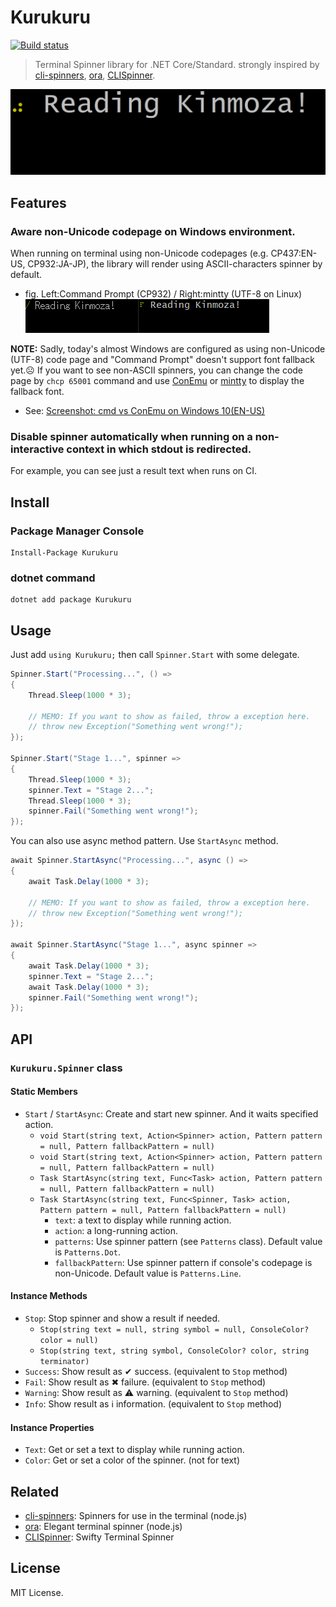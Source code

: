 # Kurukuru
[![Build status](https://ci.appveyor.com/api/projects/status/thcc6shkinss4yog?svg=true)](https://ci.appveyor.com/project/mayuki/kurukuru)

> Terminal Spinner library for .NET Core/Standard. strongly inspired by [cli-spinners](https://github.com/sindresorhus/cli-spinners), [ora](https://github.com/sindresorhus/ora), [CLISpinner](https://github.com/kiliankoe/CLISpinner).

![](Resources/Screen-Demo-01.gif)

## Features
### Aware non-Unicode codepage on Windows environment.
When running on terminal using non-Unicode codepages (e.g. CP437:EN-US, CP932:JA-JP), the library will render using ASCII-characters spinner by default.

- fig. Left:Command Prompt (CP932) / Right:mintty (UTF-8 on Linux)<br />![](Resources/Screen-Demo-02.gif) 

**NOTE:** Sadly, today's almost Windows are configured as using non-Unicode (UTF-8) code page and "Command Prompt" doesn't support font fallback yet.☹ If you want to see non-ASCII spinners, you can change the code page by 
 `chcp 65001` command and use [ConEmu](https://conemu.github.io/) or [mintty](https://mintty.github.io/) to display the fallback font. 

- See: [Screenshot: cmd vs ConEmu on Windows 10(EN-US)](Resources/CmdAndConEmu.png)

### Disable spinner automatically when running on a non-interactive context in which stdout is redirected.

For example, you can see just a result text when runs on CI.

## Install

### Package Manager Console
```
Install-Package Kurukuru
```

### **dotnet** command
```
dotnet add package Kurukuru
```


## Usage
Just add `using Kurukuru;` then call `Spinner.Start` with some delegate. 

```csharp
Spinner.Start("Processing...", () =>
{
    Thread.Sleep(1000 * 3);
    
    // MEMO: If you want to show as failed, throw a exception here.
    // throw new Exception("Something went wrong!");
});

Spinner.Start("Stage 1...", spinner =>
{
    Thread.Sleep(1000 * 3);
    spinner.Text = "Stage 2...";
    Thread.Sleep(1000 * 3);
    spinner.Fail("Something went wrong!");
});
```

You can also use async method pattern. Use `StartAsync` method.

```csharp
await Spinner.StartAsync("Processing...", async () =>
{
    await Task.Delay(1000 * 3);
    
    // MEMO: If you want to show as failed, throw a exception here.
    // throw new Exception("Something went wrong!");
});

await Spinner.StartAsync("Stage 1...", async spinner =>
{
    await Task.Delay(1000 * 3);
    spinner.Text = "Stage 2...";
    await Task.Delay(1000 * 3);
    spinner.Fail("Something went wrong!");
});
```

## API
### `Kurukuru.Spinner` class
#### Static Members
- `Start` / `StartAsync`: Create and start new spinner. And it waits specified action.
    - `void Start(string text, Action<Spinner> action, Pattern pattern = null, Pattern fallbackPattern = null)`
    - `void Start(string text, Action<Spinner> action, Pattern pattern = null, Pattern fallbackPattern = null)`
    - `Task StartAsync(string text, Func<Task> action, Pattern pattern = null, Pattern fallbackPattern = null)`
    - `Task StartAsync(string text, Func<Spinner, Task> action, Pattern pattern = null, Pattern fallbackPattern = null)`
        - `text`: a text to display while running action.
        - `action`: a long-running action.
        - `patterns`: Use spinner pattern (see `Patterns` class). Default value is `Patterns.Dot`.
        - `fallbackPattern`: Use spinner pattern if console's codepage is non-Unicode. Default value is `Patterns.Line`.

#### Instance Methods
- `Stop`: Stop spinner and show a result if needed.
    - `Stop(string text = null, string symbol = null, ConsoleColor? color = null)`
    - `Stop(string text, string symbol, ConsoleColor? color, string terminator)`
- `Success`: Show result as ✔ success. (equivalent to `Stop` method)
- `Fail`: Show result as ✖ failure. (equivalent to `Stop` method)
- `Warning`: Show result as ⚠ warning. (equivalent to `Stop` method)
- `Info`: Show result as ℹ information. (equivalent to `Stop` method)

#### Instance Properties
- `Text`: Get or set a text to display while running action.
- `Color`: Get or set a color of the spinner. (not for text)

## Related

- [cli-spinners](https://github.com/sindresorhus/cli-spinners): Spinners for use in the terminal (node.js)
- [ora](https://github.com/sindresorhus/ora): Elegant terminal spinner (node.js)
- [CLISpinner](https://github.com/kiliankoe/CLISpinner): Swifty Terminal Spinner

## License

MIT License.
